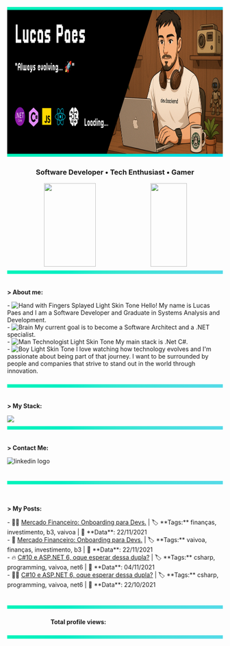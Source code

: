 <div align="center">
  <img height="350em" width="100%" src="./assets/github_banner.png"/>
</div>

<h3 align="center">
  Software Developer • Tech Enthusiast • Gamer
</h3>

<div align="center">  
  <img width="49%" height="195px" src="https://github-readme-stats.vercel.app/api?username=LucasTMP&show_icons=true&count_private=false&title_color=00ff91&icon_color=00ff91&text_color=ffffff&bg_color=0d1117&border_color=fff0" /> 
  <img width="41%" height="195px" src="https://github-readme-stats.vercel.app/api/top-langs/?username=LucasTMP&layout=compact&show_icons=true&count_private=false&title_color=00ff91&icon_color=00ff91&text_color=ffffff&bg_color=0d1117&border_color=fff0" />
  <img src="./assets/linebar.png" width="100%" height="8px"/>
</div>

<br />

<div>
<p><strong> > About me: </strong></p>
- <img src="https://raw.githubusercontent.com/Tarikul-Islam-Anik/Animated-Fluent-Emojis/master/Emojis/Hand%20gestures/Hand%20with%20Fingers%20Splayed%20Light%20Skin%20Tone.png" alt="Hand with Fingers Splayed Light Skin Tone" width="25" height="25" /> Hello! My name is Lucas Paes and I am a Software Developer and Graduate in Systems Analysis and Development. <br />
- <img src="https://raw.githubusercontent.com/Tarikul-Islam-Anik/Animated-Fluent-Emojis/master/Emojis/Hand%20gestures/Brain.png" alt="Brain" width="25" height="25" /> My current goal is to become a Software Architect and a .NET specialist.<br />
- <img src="https://raw.githubusercontent.com/Tarikul-Islam-Anik/Animated-Fluent-Emojis/master/Emojis/People%20with%20professions/Man%20Technologist%20Light%20Skin%20Tone.png" alt="Man Technologist Light Skin Tone" width="25" height="25" /> My main stack is .Net C#.<br />
- <img src="https://raw.githubusercontent.com/Tarikul-Islam-Anik/Animated-Fluent-Emojis/master/Emojis/People%20with%20professions/Boy%20Light%20Skin%20Tone.png" alt="Boy Light Skin Tone" width="25" height="25" /> I love watching how technology evolves and I'm passionate about being part of that journey. I want to be surrounded by people and companies that strive to stand out in the world through innovation.<br /><br />
<img src="./assets/linebar.png" width="100%" height="8px"/>
</div>

<br />

<div>
<p><strong> > My Stack: </strong></p>
<img src="https://skillicons.dev/icons?i=visualstudio,git,github,dotnet,docker,cs,elasticsearch,html,js,kafka,rabbitmq,kubernetes,nodejs,redis,mongodb,&theme=dark" />
<img src="./assets/linebar.png" width="100%" height="8px"/>
</div>

<br />

<div>
<p><strong> > Contact Me: </strong></p>
<p><a href="https://www.linkedin.com/in/lucastmp/" ><img src="https://img.shields.io/static/v1?message=LinkedIn&logo=linkedin&label=&color=0077B5&logoColor=white&labelColor=&style=for-the-badge" height="32" alt="linkedin logo" style="display: inline-block;" /></a>
<br /><br />
<img src="./assets/linebar.png" width="100%" height="8px"/>
</div>

<br />

<div>
<p><strong> > My Posts: </strong></p>
<!-- BLOG-POST-LIST:START -->
- 👨‍💻 <a href='https://dev.to/vaivoa/mercado-financeiro-onboarding-para-devs-i27'>Mercado Financeiro: Onboarding para Devs.</a> | 🏷️ **Tags:** finanças, investimento, b3, vaivoa | 📅 **Data**: 22/11/2021 <br />
- 🚀 <a href='https://dev.to/lucastmp/mercado-financeiro-onboarding-para-devs-384d'>Mercado Financeiro: Onboarding para Devs.</a> | 🏷️ **Tags:** vaivoa, finanças, investimento, b3 | 📅 **Data**: 22/11/2021 <br />
- 🔥 <a href='https://dev.to/vaivoa/c10-e-aspnet-6-oque-esperar-dessa-dupla-14k6'>C#10 e ASP.NET 6, oque esperar dessa dupla?</a> | 🏷️ **Tags:** csharp, programming, vaivoa, net6 | 📅 **Data**: 04/11/2021 <br />
- 👨‍💻 <a href='https://dev.to/lucastmp/c10-e-aspnet-6-oque-esperar-dessa-dupla-3oc'>C#10 e ASP.NET 6, oque esperar dessa dupla?</a> | 🏷️ **Tags:** csharp, programming, vaivoa, net6 | 📅 **Data**: 22/10/2021 <br />
<!-- BLOG-POST-LIST:END -->
<br /><br />
<img src="./assets/linebar.png" width="100%" height="8px"/>
</div>

<br />

<div align="center">
<label><b>Total profile views: &ensp;&ensp;</b></label>
<img width="150px" height="16px" src="https://profile-counter.glitch.me/LucasTMP/count.svg" />
<br /><br />
<img src="./assets/linebar.png" width="100%" height="8px"/>
</div>
